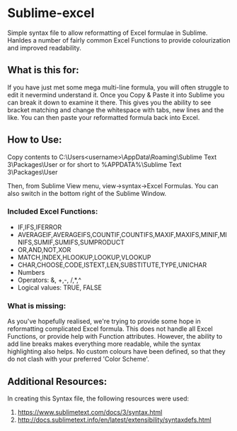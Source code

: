 # Sublime-excel
Simple syntax file to allow reformatting of Excel formulae in Sublime. Hanldes a number of fairly common Excel Functions to provide colourization and improved readability.

## What is this for:
If you have just met some mega multi-line formula, you will often struggle to edit it nevermind understand it. Once you Copy & Paste it into Sublime you can break it down to examine it there. This gives you the ability to see bracket matching and change the whitespace with tabs, new lines and the like. You can then paste your reformatted formula back into Excel.

## How to Use:
Copy contents to C:\Users\<username>\AppData\Roaming\Sublime Text 3\Packages\User
or for short to %APPDATA%\Sublime Text 3\Packages\User

Then, from Sublime View menu, view->syntax->Excel Formulas. You can also switch in the bottom right of the Sublime Window.

### Included Excel Functions:
- IF,IFS,IFERROR
- AVERAGEIF,AVERAGEIFS,COUNTIF,COUNTIFS,MAXIF,MAXIFS,MINIF,MINIFS,SUMIF,SUMIFS,SUMPRODUCT
- OR,AND,NOT,XOR
- MATCH,INDEX,HLOOKUP,LOOKUP,VLOOKUP
- CHAR,CHOOSE,CODE,ISTEXT,LEN,SUBSTITUTE,TYPE,UNICHAR
- Numbers
- Operators: &, +,-, /,*,^
- Logical values: TRUE, FALSE

### What is missing:
As you've hopefully realised, we're trying to provide some hope in reformatting complicated Excel formula. This does not handle all Excel Functions, or provide help with Function attributes. However, the ability to add line breaks makes everything more readable, while the syntax highlighting also helps.
No custom colours have been defined, so that they do not clash with your preferred 'Color Scheme'.

## Additional Resources:
In creating this Syntax file, the following resources were used:

1. https://www.sublimetext.com/docs/3/syntax.html
2. http://docs.sublimetext.info/en/latest/extensibility/syntaxdefs.html
